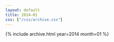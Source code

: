 ```yaml
---
layout: default
title: 2014–01
css: ["/css/archive.css"]
---
```


{% include archive.html year=2014 month=01 %}
